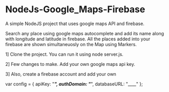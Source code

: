# NodeJs-Google_Maps-Firebase


A simple NodeJS project that uses google maps API and firebase.

Search any place using google maps autocomplete and add its name along with longitude and latitude in firebase. All the places added into your firebase are shown simultaneuosly on the Map using Markers.


1] Clone the project. You can run it using node server.js.

2] Few changes to make. Add your own google maps api key. 

3] Also, create a firebase account and add your own 

var config = {
       apiKey: "___",
       authDomain: "___",
       databaseURL: "____"
     };

